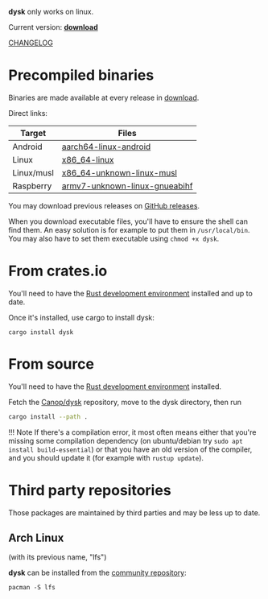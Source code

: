
**dysk** only works on linux.

Current version: **<a id=current-version href=../download>download</a>**
<script>
console.log("in script");
fetch("../download/version")
    .then(response => response.text())
    .then(version => {
        console.log(`version: #${version}#`);
        version = version.trim();
        if (!/^\d+(\.\d+)*(-\w+)?$/.test(version)) {
            console.warn("invalid version in download/version");
            return;
        }
        document.getElementById("current-version").textContent = version;
    })
</script>

[CHANGELOG](https://github.com/Canop/dysk/blob/main/CHANGELOG.md)


# Precompiled binaries

Binaries are made available at every release in [download](https://dystroy.org/dysk/download).

Direct links:

Target|Files
-|-
Android | [aarch64-linux-android](https://dystroy.org/dysk/download/aarch64-linux-android/dysk)
Linux | [x86_64-linux](https://dystroy.org/dysk/download/x86_64-linux/dysk)
Linux/musl | [x86_64-unknown-linux-musl](https://dystroy.org/dysk/download/x86_64-unknown-linux-musl/dysk)
Raspberry | [armv7-unknown-linux-gnueabihf](https://dystroy.org/dysk/download/armv7-unknown-linux-gnueabihf/dysk)

You may download previous releases on [GitHub releases](https://github.com/Canop/dysk/releases).

When you download executable files, you'll have to ensure the shell can find them. An easy solution is for example to put them in `/usr/local/bin`. You may also have to set them executable using `chmod +x dysk`.

# From crates.io

You'll need to have the [Rust development environment](https://www.rustup.rs) installed and up to date.

Once it's installed, use cargo to install dysk:

    cargo install dysk

# From source

You'll need to have the [Rust development environment](https://www.rustup.rs) installed.

Fetch the [Canop/dysk](https://github.com/Canop/dysk) repository, move to the dysk directory, then run

```bash
cargo install --path .
```

!!! Note
	If there's a compilation error, it most often means either that you're missing some compilation dependency (on ubuntu/debian try `sudo apt install build-essential`) or that you have an old version of the compiler, and you should update it (for example with `rustup update`).

# Third party repositories

Those packages are maintained by third parties and may be less up to date.

## Arch Linux

(with its previous name, "lfs")

**dysk** can be installed from the [community repository](https://archlinux.org/packages/community/x86_64/lfs/):

```
pacman -S lfs
```


